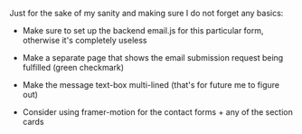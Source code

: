 Just for the sake of my sanity and making sure I do not forget any basics:

- Make sure to set up the backend email.js
for this particular form, otherwise it's completely useless

- Make a separate page that shows the email submission request being fulfilled (green checkmark)

- Make the message text-box multi-lined (that's for future me to figure out)

- Consider using framer-motion for the contact forms + any of the section cards 